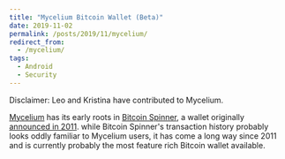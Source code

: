 ```yaml
---
title: "Mycelium Bitcoin Wallet (Beta)"
date: 2019-11-02
permalink: /posts/2019/11/mycelium/
redirect_from:
  - /mycelium/
tags:
  - Android
  - Security
---
```


Disclaimer: Leo and Kristina have contributed to Mycelium.

[Mycelium](https://play.google.com/store/apps/details?id=com.mycelium.wallet)
has its early roots in
[Bitcoin Spinner](https://play.google.com/store/apps/details?id=com.miracleas.bitcoin_spinner),
a wallet originally
[announced in 2011](https://bitcointalk.org/index.php?topic=52674.0). while
Bitcoin Spinner's transaction history probably looks oddly familiar to Mycelium
users, it has come a long way since 2011 and is currently probably the most
feature rich Bitcoin wallet available.
